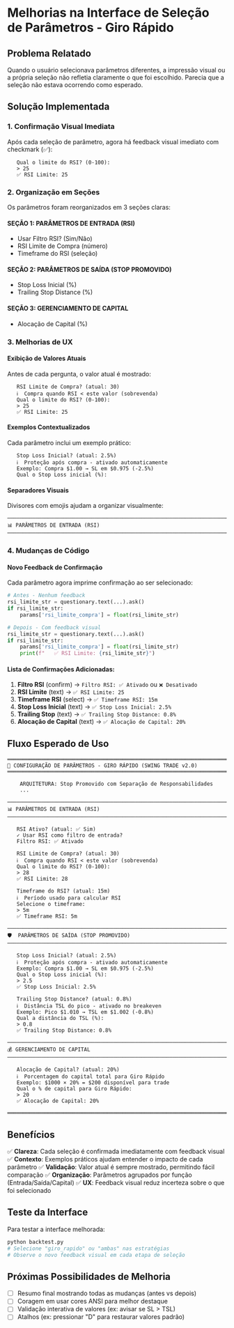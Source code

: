 # Melhorias na Interface de Seleção de Parâmetros - Giro Rápido

## Problema Relatado
Quando o usuário selecionava parâmetros diferentes, a impressão visual ou a própria seleção não refletia claramente o que foi escolhido. Parecia que a seleção não estava ocorrendo como esperado.

## Solução Implementada

### 1. **Confirmação Visual Imediata**
Após cada seleção de parâmetro, agora há feedback visual imediato com checkmark (✅):

```
   Qual o limite do RSI? (0-100):
   > 25
   ✅ RSI Limite: 25
```

### 2. **Organização em Seções**
Os parâmetros foram reorganizados em 3 seções claras:

#### SEÇÃO 1: PARÂMETROS DE ENTRADA (RSI)
- Usar Filtro RSI? (Sim/Não)
- RSI Limite de Compra (número)
- Timeframe do RSI (seleção)

#### SEÇÃO 2: PARÂMETROS DE SAÍDA (STOP PROMOVIDO)
- Stop Loss Inicial (%)
- Trailing Stop Distance (%)

#### SEÇÃO 3: GERENCIAMENTO DE CAPITAL
- Alocação de Capital (%)

### 3. **Melhorias de UX**

#### Exibição de Valores Atuais
Antes de cada pergunta, o valor atual é mostrado:
```
   RSI Limite de Compra? (atual: 30)
   ℹ️  Compra quando RSI < este valor (sobrevenda)
   Qual o limite do RSI? (0-100):
   > 25
   ✅ RSI Limite: 25
```

#### Exemplos Contextualizados
Cada parâmetro inclui um exemplo prático:
```
   Stop Loss Inicial? (atual: 2.5%)
   ℹ️  Proteção após compra - ativado automaticamente
   Exemplo: Compra $1.00 → SL em $0.975 (-2.5%)
   Qual o Stop Loss inicial (%):
```

#### Separadores Visuais
Divisores com emojis ajudam a organizar visualmente:
```
─────────────────────────────────────────────────────────────────────────────
📊 PARÂMETROS DE ENTRADA (RSI)
─────────────────────────────────────────────────────────────────────────────
```

### 4. **Mudanças de Código**

#### Novo Feedback de Confirmação
Cada parâmetro agora imprime confirmação ao ser selecionado:

```python
# Antes - Nenhum feedback
rsi_limite_str = questionary.text(...).ask()
if rsi_limite_str:
    params['rsi_limite_compra'] = float(rsi_limite_str)

# Depois - Com feedback visual
rsi_limite_str = questionary.text(...).ask()
if rsi_limite_str:
    params['rsi_limite_compra'] = float(rsi_limite_str)
    print(f"   ✅ RSI Limite: {rsi_limite_str}")
```

#### Lista de Confirmações Adicionadas:
1. **Filtro RSI** (confirm) → `Filtro RSI: ✅ Ativado` ou `❌ Desativado`
2. **RSI Limite** (text) → `✅ RSI Limite: 25`
3. **Timeframe RSI** (select) → `✅ Timeframe RSI: 15m`
4. **Stop Loss Inicial** (text) → `✅ Stop Loss Inicial: 2.5%`
5. **Trailing Stop** (text) → `✅ Trailing Stop Distance: 0.8%`
6. **Alocação de Capital** (text) → `✅ Alocação de Capital: 20%`

## Fluxo Esperado de Uso

```
════════════════════════════════════════════════════════════════════════════
💨 CONFIGURAÇÃO DE PARÂMETROS - GIRO RÁPIDO (SWING TRADE v2.0)
════════════════════════════════════════════════════════════════════════════

    ARQUITETURA: Stop Promovido com Separação de Responsabilidades
    ...

────────────────────────────────────────────────────────────────────────────
📊 PARÂMETROS DE ENTRADA (RSI)
────────────────────────────────────────────────────────────────────────────

   RSI Ativo? (atual: ✅ Sim)
   ✓ Usar RSI como filtro de entrada?
   Filtro RSI: ✅ Ativado

   RSI Limite de Compra? (atual: 30)
   ℹ️  Compra quando RSI < este valor (sobrevenda)
   Qual o limite do RSI? (0-100):
   > 28
   ✅ RSI Limite: 28

   Timeframe do RSI? (atual: 15m)
   ℹ️  Período usado para calcular RSI
   Selecione o timeframe:
   > 5m
   ✅ Timeframe RSI: 5m

────────────────────────────────────────────────────────────────────────────
🛡️  PARÂMETROS DE SAÍDA (STOP PROMOVIDO)
────────────────────────────────────────────────────────────────────────────

   Stop Loss Inicial? (atual: 2.5%)
   ℹ️  Proteção após compra - ativado automaticamente
   Exemplo: Compra $1.00 → SL em $0.975 (-2.5%)
   Qual o Stop Loss inicial (%):
   > 2.5
   ✅ Stop Loss Inicial: 2.5%

   Trailing Stop Distance? (atual: 0.8%)
   ℹ️  Distância TSL do pico - ativado no breakeven
   Exemplo: Pico $1.010 → TSL em $1.002 (-0.8%)
   Qual a distância do TSL (%):
   > 0.8
   ✅ Trailing Stop Distance: 0.8%

────────────────────────────────────────────────────────────────────────────
💰 GERENCIAMENTO DE CAPITAL
────────────────────────────────────────────────────────────────────────────

   Alocação de Capital? (atual: 20%)
   ℹ️  Porcentagem do capital total para Giro Rápido
   Exemplo: $1000 × 20% = $200 disponível para trade
   Qual o % de capital para Giro Rápido:
   > 20
   ✅ Alocação de Capital: 20%

════════════════════════════════════════════════════════════════════════════
```

## Benefícios

✅ **Clareza**: Cada seleção é confirmada imediatamente com feedback visual
✅ **Contexto**: Exemplos práticos ajudam entender o impacto de cada parâmetro
✅ **Validação**: Valor atual é sempre mostrado, permitindo fácil comparação
✅ **Organização**: Parâmetros agrupados por função (Entrada/Saída/Capital)
✅ **UX**: Feedback visual reduz incerteza sobre o que foi selecionado

## Teste da Interface

Para testar a interface melhorada:

```bash
python backtest.py
# Selecione "giro_rapido" ou "ambas" nas estratégias
# Observe o novo feedback visual em cada etapa de seleção
```

## Próximas Possibilidades de Melhoria

- [ ] Resumo final mostrando todas as mudanças (antes vs depois)
- [ ] Coragem em usar cores ANSI para melhor destaque
- [ ] Validação interativa de valores (ex: avisar se SL > TSL)
- [ ] Atalhos (ex: pressionar "D" para restaurar valores padrão)
